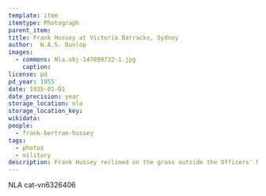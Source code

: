 ```yaml
---
template: item
itemtype: Photograph
parent_item: 
title: Frank Hussey at Victoria Barracks, Sydney
author:  W.A.S. Dunlop
images:
  - commons: Nla.obj-147899732-1.jpg
    caption: 
license: pd
pd_year: 1955
date: 1935-01-01
date_precision: year
storage_location: nla
storage_location_key: 
wikidata: 
people:
  - frank-bertram-hussey
tags:
  - photos
  - military
description: Frank Hussey reclined on the grass outside the Officers' Mess, Victoria Barracks, Sydney.
---
```


NLA cat-vn6326406
